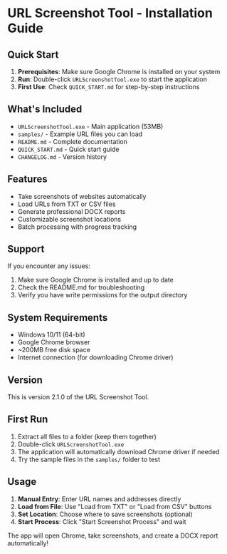 # URL Screenshot Tool - Installation Guide

## Quick Start

1. **Prerequisites**: Make sure Google Chrome is installed on your system
2. **Run**: Double-click `URLScreenshotTool.exe` to start the application
3. **First Use**: Check `QUICK_START.md` for step-by-step instructions

## What's Included

- `URLScreenshotTool.exe` - Main application (53MB)
- `samples/` - Example URL files you can load
- `README.md` - Complete documentation
- `QUICK_START.md` - Quick start guide
- `CHANGELOG.md` - Version history

## Features

- Take screenshots of websites automatically
- Load URLs from TXT or CSV files
- Generate professional DOCX reports
- Customizable screenshot locations
- Batch processing with progress tracking

## Support

If you encounter any issues:
1. Make sure Google Chrome is installed and up to date
2. Check the README.md for troubleshooting
3. Verify you have write permissions for the output directory

## System Requirements

- Windows 10/11 (64-bit)
- Google Chrome browser
- ~200MB free disk space
- Internet connection (for downloading Chrome driver)

## Version

This is version 2.1.0 of the URL Screenshot Tool.

## First Run

1. Extract all files to a folder (keep them together)
2. Double-click `URLScreenshotTool.exe`
3. The application will automatically download Chrome driver if needed
4. Try the sample files in the `samples/` folder to test

## Usage

1. **Manual Entry**: Enter URL names and addresses directly
2. **Load from File**: Use "Load from TXT" or "Load from CSV" buttons
3. **Set Location**: Choose where to save screenshots (optional)
4. **Start Process**: Click "Start Screenshot Process" and wait

The app will open Chrome, take screenshots, and create a DOCX report automatically! 
